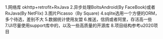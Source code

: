 1.网络库 okhttp+retrofit+RxJava
2.异步处理BoltsAndroid(By FaceBook)或者RxJava(By NetFlix)
3.图片Picasso（By Square)
4.sqlite选用一个方便的ORM，多个待选，差别不大
5.数据统计使用友盟
6.推送，信鸽或者阿里，存活高一些
7.UI尽量使用support库中的，以及一些高质量的开源库
8.项目结构参考u2020项目
